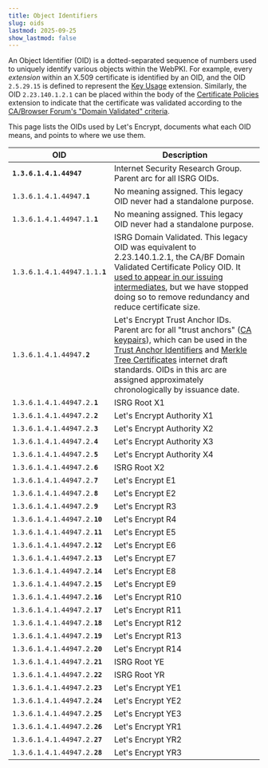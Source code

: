 ```yaml
---
title: Object Identifiers
slug: oids
lastmod: 2025-09-25
show_lastmod: false
---
```


An Object Identifier (OID) is a dotted-separated sequence of numbers used to uniquely identify various objects within the WebPKI. For example, every _extension_ within an X.509 certificate is identified by an OID, and the OID `2.5.29.15` is defined to represent the [Key Usage](https://datatracker.ietf.org/doc/html/rfc5280#section-4.2.1.3) extension.  Similarly, the OID `2.23.140.1.2.1` can be placed within the body of the [Certificate Policies](https://datatracker.ietf.org/doc/html/rfc5280#section-4.2.1.4) extension to indicate that the certificate was validated according to the [CA/Browser Forum's "Domain Validated" criteria](https://github.com/cabforum/servercert/blob/main/docs/BR.md#12-document-name-and-identification).

This page lists the OIDs used by Let's Encrypt, documents what each OID means, and points to where we use them.

| OID | Description |
| --- | ----------- |
| <code><b>1.3.6.1.4.1.44947</b></code> | Internet Security Research Group. Parent arc for all ISRG OIDs. |
| <code>1.3.6.1.4.1.44947.<b>1</b></code> | No meaning assigned. This legacy OID never had a standalone purpose. |
| <code>1.3.6.1.4.1.44947.1.<b>1</b></code> | No meaning assigned. This legacy OID never had a standalone purpose. |
| <code>1.3.6.1.4.1.44947.1.1.<b>1</b></code> | ISRG Domain Validated. This legacy OID was equivalent to 2.23.140.1.2.1, the CA/BF Domain Validated Certificate Policy OID. It [used to appear in our issuing intermediates](/certs/lets-encrypt-e1.txt), but we have stopped doing so to remove redundancy and reduce certificate size. |
| <code>1.3.6.1.4.1.44947.<b>2</b></code> | Let's Encrypt Trust Anchor IDs. Parent arc for all "trust anchors" ([CA keypairs](/certificates)), which can be used in the [Trust Anchor Identifiers](https://datatracker.ietf.org/doc/draft-ietf-tls-trust-anchor-ids/) and [Merkle Tree Certificates](https://datatracker.ietf.org/doc/draft-davidben-tls-merkle-tree-certs/) internet draft standards. OIDs in this arc are assigned approximately chronologically by issuance date. |
| <code>1.3.6.1.4.1.44947.2.<b>1</b></code>  | ISRG Root X1               |
| <code>1.3.6.1.4.1.44947.2.<b>2</b></code>  | Let's Encrypt Authority X1 |
| <code>1.3.6.1.4.1.44947.2.<b>3</b></code>  | Let's Encrypt Authority X2 |
| <code>1.3.6.1.4.1.44947.2.<b>4</b></code>  | Let's Encrypt Authority X3 |
| <code>1.3.6.1.4.1.44947.2.<b>5</b></code>  | Let's Encrypt Authority X4 |
| <code>1.3.6.1.4.1.44947.2.<b>6</b></code>  | ISRG Root X2               |
| <code>1.3.6.1.4.1.44947.2.<b>7</b></code>  | Let's Encrypt E1           |
| <code>1.3.6.1.4.1.44947.2.<b>8</b></code>  | Let's Encrypt E2           |
| <code>1.3.6.1.4.1.44947.2.<b>9</b></code>  | Let's Encrypt R3           |
| <code>1.3.6.1.4.1.44947.2.<b>10</b></code> | Let's Encrypt R4           |
| <code>1.3.6.1.4.1.44947.2.<b>11</b></code> | Let's Encrypt E5           |
| <code>1.3.6.1.4.1.44947.2.<b>12</b></code> | Let's Encrypt E6           |
| <code>1.3.6.1.4.1.44947.2.<b>13</b></code> | Let's Encrypt E7           |
| <code>1.3.6.1.4.1.44947.2.<b>14</b></code> | Let's Encrypt E8           |
| <code>1.3.6.1.4.1.44947.2.<b>15</b></code> | Let's Encrypt E9           |
| <code>1.3.6.1.4.1.44947.2.<b>16</b></code> | Let's Encrypt R10          |
| <code>1.3.6.1.4.1.44947.2.<b>17</b></code> | Let's Encrypt R11          |
| <code>1.3.6.1.4.1.44947.2.<b>18</b></code> | Let's Encrypt R12          |
| <code>1.3.6.1.4.1.44947.2.<b>19</b></code> | Let's Encrypt R13          |
| <code>1.3.6.1.4.1.44947.2.<b>20</b></code> | Let's Encrypt R14          |
| <code>1.3.6.1.4.1.44947.2.<b>21</b></code> | ISRG Root YE               |
| <code>1.3.6.1.4.1.44947.2.<b>22</b></code> | ISRG Root YR               |
| <code>1.3.6.1.4.1.44947.2.<b>23</b></code> | Let's Encrypt YE1          |
| <code>1.3.6.1.4.1.44947.2.<b>24</b></code> | Let's Encrypt YE2          |
| <code>1.3.6.1.4.1.44947.2.<b>25</b></code> | Let's Encrypt YE3          |
| <code>1.3.6.1.4.1.44947.2.<b>26</b></code> | Let's Encrypt YR1          |
| <code>1.3.6.1.4.1.44947.2.<b>27</b></code> | Let's Encrypt YR2          |
| <code>1.3.6.1.4.1.44947.2.<b>28</b></code> | Let's Encrypt YR3          |
